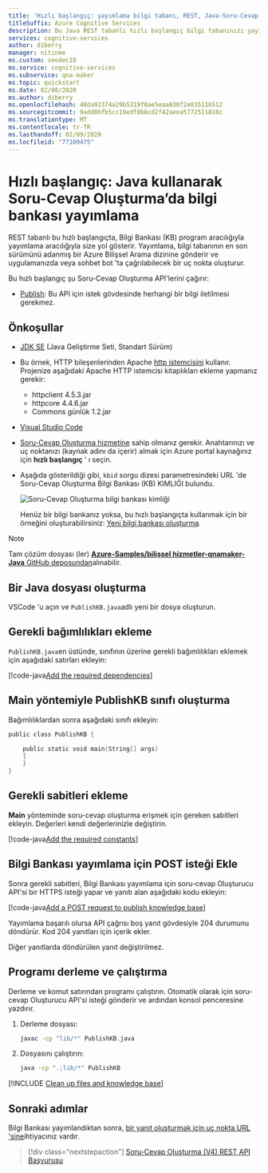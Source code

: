 ```yaml
---
title: 'Hızlı başlangıç: yayımlama bilgi tabanı, REST, Java-Soru-Cevap Oluşturma'
titleSuffix: Azure Cognitive Services
description: Bu Java REST tabanlı hızlı başlangıç bilgi tabanınızı yayımlar ve uygulamanızda veya sohbet bot 'ta çağrılabilecek bir uç nokta oluşturur.
services: cognitive-services
author: diberry
manager: nitinme
ms.custom: seodec18
ms.service: cognitive-services
ms.subservice: qna-maker
ms.topic: quickstart
ms.date: 02/08/2020
ms.author: diberry
ms.openlocfilehash: 48da92374a29b5319f0ae5eaa830f2e03511b512
ms.sourcegitcommit: 9add86fb5cc19edf0b8cd2f42aeea5772511810c
ms.translationtype: MT
ms.contentlocale: tr-TR
ms.lasthandoff: 02/09/2020
ms.locfileid: "77109475"
---
```

# <a name="quickstart-publish-a-knowledge-base-in-qna-maker-using-java"></a>Hızlı başlangıç: Java kullanarak Soru-Cevap Oluşturma’da bilgi bankası yayımlama

REST tabanlı bu hızlı başlangıçta, Bilgi Bankası (KB) program aracılığıyla yayımlama aracılığıyla size yol gösterir. Yayımlama, bilgi tabanının en son sürümünü adanmış bir Azure Bilişsel Arama dizinine gönderir ve uygulamanızda veya sohbet bot 'ta çağrılabilecek bir uç nokta oluşturur.

Bu hızlı başlangıç şu Soru-Cevap Oluşturma API'lerini çağırır:
* [Publish](https://docs.microsoft.com/rest/api/cognitiveservices/qnamaker/knowledgebase/publish): Bu API için istek gövdesinde herhangi bir bilgi iletilmesi gerekmez.

## <a name="prerequisites"></a>Önkoşullar

* [JDK SE](https://aka.ms/azure-jdks)  (Java Geliştirme Seti, Standart Sürüm)
* Bu örnek, HTTP bileşenlerinden Apache [http istemcisini](https://hc.apache.org/httpcomponents-client-ga/) kullanır. Projenize aşağıdaki Apache HTTP istemcisi kitaplıkları ekleme yapmanız gerekir:
    * httpclient 4.5.3.jar
    * httpcore 4.4.6.jar
    * Commons günlük 1.2.jar
* [Visual Studio Code](https://code.visualstudio.com/)
* [Soru-Cevap Oluşturma hizmetine](../How-To/set-up-qnamaker-service-azure.md) sahip olmanız gerekir. Anahtarınızı ve uç noktanızı (kaynak adını da içerir) almak için Azure portal kaynağınız için **hızlı başlangıç** ' ı seçin.
* Aşağıda gösterildiği gibi, `kbid` sorgu dizesi parametresindeki URL 'de Soru-Cevap Oluşturma Bilgi Bankası (KB) KIMLIĞI bulundu.

    ![Soru-Cevap Oluşturma bilgi bankası kimliği](../media/qnamaker-quickstart-kb/qna-maker-id.png)

    Henüz bir bilgi bankanız yoksa, bu hızlı başlangıçta kullanmak için bir örneğini oluşturabilirsiniz: [Yeni bilgi bankası oluşturma](create-new-kb-csharp.md).

> [!NOTE]
> Tam çözüm dosyası (ler) [ **Azure-Samples/bilişsel hizmetler-qnamaker-Java** GitHub deposundan](https://github.com/Azure-Samples/cognitive-services-qnamaker-java/tree/master/documentation-samples/quickstarts/publish-knowledge-base)alınabilir.

## <a name="create-a-java-file"></a>Bir Java dosyası oluşturma

VSCode 'u açın ve `PublishKB.java`adlı yeni bir dosya oluşturun.

## <a name="add-the-required-dependencies"></a>Gerekli bağımlılıkları ekleme

`PublishKB.java`en üstünde, sınıfının üzerine gerekli bağımlılıkları eklemek için aşağıdaki satırları ekleyin:

[!code-java[Add the required dependencies](~/samples-qnamaker-java/documentation-samples/quickstarts/publish-knowledge-base/PublishKB.java?range=1-13 "Add the required dependencies")]

## <a name="create-publishkb-class-with-main-method"></a>Main yöntemiyle PublishKB sınıfı oluşturma

Bağımlılıklardan sonra aşağıdaki sınıfı ekleyin:

```Go
public class PublishKB {

    public static void main(String[] args)
    {
    }
}
```

## <a name="add-required-constants"></a>Gerekli sabitleri ekleme

**Main** yönteminde soru-cevap oluşturma erişmek için gereken sabitleri ekleyin. Değerleri kendi değerlerinizle değiştirin.

[!code-java[Add the required constants](~/samples-qnamaker-java/documentation-samples/quickstarts/publish-knowledge-base/PublishKB.java?range=27-30 "Add the required constants")]

## <a name="add-post-request-to-publish-knowledge-base"></a>Bilgi Bankası yayımlama için POST isteği Ekle

Sonra gerekli sabitleri, Bilgi Bankası yayımlama için soru-cevap Oluşturucu API'si bir HTTPS isteği yapar ve yanıtı alan aşağıdaki kodu ekleyin:

[!code-java[Add a POST request to publish knowledge base](~/samples-qnamaker-java/documentation-samples/quickstarts/publish-knowledge-base/PublishKB.java?range=32-44 "Add a POST request to publish knowledge base")]

Yayımlama başarılı olursa API çağrısı boş yanıt gövdesiyle 204 durumunu döndürür. Kod 204 yanıtları için içerik ekler.

Diğer yanıtlarda döndürülen yanıt değiştirilmez.

## <a name="build-and-run-the-program"></a>Programı derleme ve çalıştırma

Derleme ve komut satırından programı çalıştırın. Otomatik olarak için soru-cevap Oluşturucu API'si isteği gönderir ve ardından konsol penceresine yazdırır.

1. Derleme dosyası:

    ```bash
    javac -cp "lib/*" PublishKB.java
    ```

1. Dosyasını çalıştırın:

    ```bash
    java -cp ".;lib/*" PublishKB
    ```

[!INCLUDE [Clean up files and knowledge base](../../../../includes/cognitive-services-qnamaker-quickstart-cleanup-resources.md)]

## <a name="next-steps"></a>Sonraki adımlar

Bilgi Bankası yayımlandıktan sonra, [bir yanıt oluşturmak için uç nokta URL 'sine](./get-answer-from-knowledge-base-java.md)ihtiyacınız vardır.

> [!div class="nextstepaction"]
> [Soru-Cevap Oluşturma (V4) REST API Başvurusu](https://go.microsoft.com/fwlink/?linkid=2092179)
